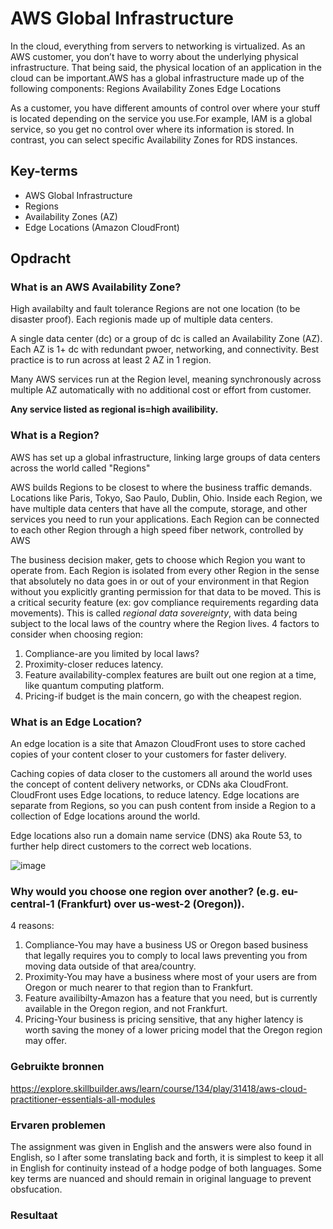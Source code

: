 # AWS Global Infrastructure

In the cloud, everything from servers to networking is virtualized. As an AWS customer, you don’t have to worry about the underlying physical infrastructure. That being said, the physical location of an application in the cloud can be important.AWS has a global infrastructure made up of the following components:
Regions
Availability Zones
Edge Locations

As a customer, you have different amounts of control over where your stuff is located depending on the service you use.For example, IAM is a global service, so you get no control over where its information is stored. In contrast, you can select specific Availability Zones for RDS instances.

## Key-terms
* AWS Global Infrastructure
* Regions
* Availability Zones (AZ)
* Edge Locations (Amazon CloudFront)

## Opdracht
### What is an AWS Availability Zone?
High availabilty and fault tolerance
Regions are not one location (to be disaster proof). Each regionis made up of multiple data centers. 

A single data center (dc) or a group of dc is called an Availability Zone (AZ). Each AZ is 1+ dc with redundant pwoer, networking, and connectivity. Best practice is to run across at least 2 AZ in 1 region. 

Many AWS services run at the Region level, meaning synchronously across multiple AZ automatically with no additional cost or effort from customer.

**Any service listed as regional is=high availibility.**

### What is a Region?
AWS has set up a global infrastructure, linking large groups of data centers across the world called "Regions" 

AWS builds Regions to be closest to where the business traffic demands. Locations like Paris, Tokyo, Sao Paulo, Dublin, Ohio. Inside each Region, we have multiple data centers that have all the compute, storage, and other services you need to run your applications. Each Region can be connected to each other Region through a high speed fiber network, controlled by AWS

The business decision maker, gets to choose which Region you want to operate from. Each Region is isolated from every other Region in the sense that absolutely no data goes in or out of your environment in that Region without you explicitly granting permission for that data to be moved. This is a critical security feature (ex: gov compliance requirements regarding data movements). This is called *regional data sovereignty*, with data being subject to the local laws of the country where the Region lives. 
4 factors to consider when choosing region:
1) Compliance-are you limited by local laws?
2) Proximity-closer reduces latency.
3) Feature availability-complex features are built out one region at a time, like quantum computing platform.
4) Pricing-if budget is the main concern, go with the cheapest region.

### What is an Edge Location?
An edge location is a site that Amazon CloudFront uses to store cached copies of your content closer to your customers for faster delivery.

Caching copies of data closer to the customers all around the world uses the concept of content delivery networks, or CDNs aka CloudFront. CloudFront uses Edge locations, to reduce latency. Edge locations are separate from Regions, so you can push content from inside a Region to a collection of Edge locations around the world. 

Edge locations also run a domain name service (DNS) aka Route 53, to further help direct customers to the correct web locations. 

![image](https://user-images.githubusercontent.com/4924632/145838092-aa4838db-ba24-4662-b1a7-815131159482.png)

### Why would you choose one region over another? (e.g. eu-central-1 (Frankfurt) over us-west-2 (Oregon)).
4 reasons:
1) Compliance-You may have a business US or Oregon based business that legally requires you to comply to local laws preventing you from moving data outside of that area/country. 
2) Proximity-You may have a business where most of your users are from Oregon or much nearer to that region than to Frankfurt.
3) Feature availibilty-Amazon has a feature that you need, but is currently available in the Oregon region, and not Frankfurt. 
4) Pricing-Your business is pricing sensitive, that any higher latency is worth saving the money of a lower pricing model that the Oregon region may offer. 


### Gebruikte bronnen
https://explore.skillbuilder.aws/learn/course/134/play/31418/aws-cloud-practitioner-essentials-all-modules


### Ervaren problemen
The assignment was given in English and the answers were also found in English, so I after some translating back and forth, it is simplest to keep it all in English for continuity instead of a hodge podge of both languages. Some key terms are nuanced and should remain in original language to prevent obsfucation.

### Resultaat

